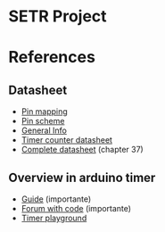 # SETR Project



# References 
## Datasheet
- [Pin mapping](https://docs.arduino.cc/hacking/hardware/PinMappingSAM3X)  
- [Pin scheme](https://content.arduino.cc/assets/Pinout-Due_latest.pdf)  
- [General Info](https://store.arduino.cc/products/arduino-due) 
- [Timer counter datasheet](https://www.microchip.com/content/dam/mchp/documents/OTH/ApplicationNotes/ApplicationNotes/Atmel-42301-SAM3-4S-4L-4E-4N-4CM-4C-G-Timer-Counter-TC-Driver_ApplicationNote_AT07898.pdf)
- [Complete datasheet](https://ww1.microchip.com/downloads/en/DeviceDoc/Atmel-11057-32-bit-Cortex-M3-Microcontroller-SAM3X-SAM3A_Datasheet.pdf) (chapter 37)

## Overview in arduino timer
- [Guide](https://copperhilltech.com/content/Application%20Note%20-%20Arduino%20Due%20Timer%20Control.pdf) (importante)  
- [Forum with code](https://forum.arduino.cc/t/timer-interrupts-on-due/127643) (importante)  
- [Timer playground](https://playground.arduino.cc/Code/Timer/)
